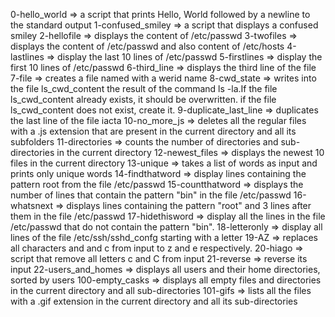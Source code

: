 0-hello_world => a script that prints Hello, World followed by a newline to the standard output
1-confused_smiley => a script that displays a confused smiley
2-hellofile => displays the content of /etc/passwd
3-twofiles => displays the content of /etc/passwd and also content of /etc/hosts
4-lastlines => display the last 10 lines of /etc/passwd
5-firstlines => display the first 10 lines of /etc/passwd
6-third_line => displays the third line of the file
7-file => creates a file named with a werid name
8-cwd_state => writes into the file ls_cwd_content the result of the command ls -la.If the file ls_cwd_content already exists, it should be overwritten. if the file ls_cwd_content does not exist, create it.
9-duplicate_last_line => duplicates the last line of the file iacta
10-no_more_js => deletes all the regular files with a .js extension that are present in the current directory and all its subfolders
11-directories => counts the number of directories and sub-directories in the current directory
12-newest_files => displays the newest 10 files in the current directory
13-unique => takes a list of words as input and prints only unique words
14-findthatword => display lines containing the pattern root from the file /etc/passwd
15-countthatword => displays the number of lines that contain the pattern "bin" in the file /etc/passwd 
16-whatsnext => displays lines containing the pattern "root" and 3 lines after them in the file /etc/passwd 
17-hidethisword => display all the lines in the file /etc/passwd that do not contain the pattern "bin".
18-letteronly => display all lines of the file /etc/ssh/sshd_confg starting with a letter
19-AZ => replaces all characters and and c from input to z and e respectively.
20-hiago => script that remove all letters c and C from input
21-reverse => reverse its input
22-users_and_homes => displays all users and their home directories, sorted by users
100-empty_casks => displays all empty files and directories in the current directory and all sub-directories
101-gifs => lists all the files with a .gif extension in the current directory and all its sub-directories
